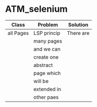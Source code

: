 # ATM_selenium

| Class   | Problem   | Solution  |
|---------|-----------|-----------|
|all Pages|LSP princip|There are  |
                      |many pages |
                      |and we can |
                      |create one |
                      |abstract   |
                      |page which | 
                      |will be    |
                      |extended in| 
                      |other paes |
